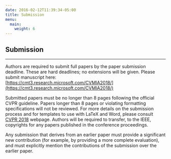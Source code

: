 ```yaml
---
date: 2016-02-12T11:39:34-05:00
title: Submission
menu:
  main:
    weight: 6
---
```

## Submission
-------------

Authors are required to submit full papers by the paper submission deadline. These are
hard deadlines; no extensions will be given. Please submit manuscript here:</br>
[https://cmt3.research.microsoft.com/CVMIA2018/](https://cmt3.research.microsoft.com/CVMIA2018/)

Submitted papers must be no longer than 8 pages following the official CVPR guideline.
Papers longer than 8 pages or violating formatting specifications will not be reviewed. For
more details on the submission process and for templates to use with LaTeX and Word,
please consult [CVPR 2018]( http://cvpr2018.thecvf.com/submission/main_conference/author_guidelines) webpage. Authors will be required to transfer, to the IEEE,
copyrights for any papers published in the conference proceedings.

Any submission that derives from an earlier paper must provide a significant new
contribution (for example, by providing a more complete evaluation), and must explicitly
mention the contributions of the submission over the earlier paper.
